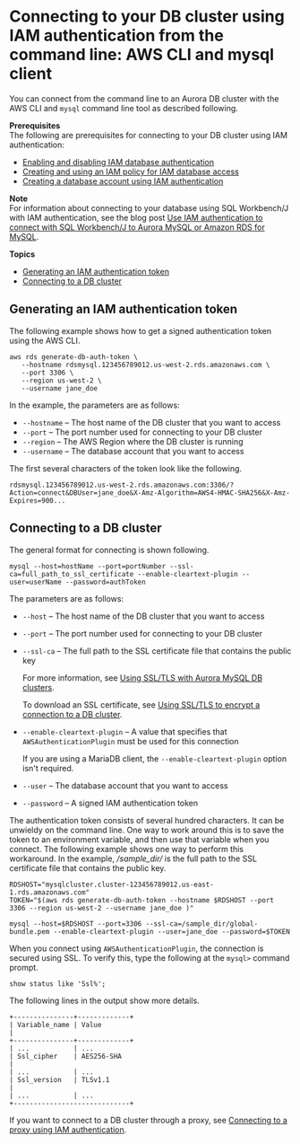 # Connecting to your DB cluster using IAM authentication from the command line: AWS CLI and mysql client<a name="UsingWithRDS.IAMDBAuth.Connecting.AWSCLI"></a>

You can connect from the command line to an Aurora DB cluster with the AWS CLI and `mysql` command line tool as described following\.

**Prerequisites**  
The following are prerequisites for connecting to your DB cluster using IAM authentication:
+ [Enabling and disabling IAM database authentication](UsingWithRDS.IAMDBAuth.Enabling.md)
+ [Creating and using an IAM policy for IAM database access](UsingWithRDS.IAMDBAuth.IAMPolicy.md)
+ [Creating a database account using IAM authentication](UsingWithRDS.IAMDBAuth.DBAccounts.md)

**Note**  
For information about connecting to your database using SQL Workbench/J with IAM authentication, see the blog post [Use IAM authentication to connect with SQL Workbench/J to Aurora MySQL or Amazon RDS for MySQL](http://aws.amazon.com/blogs/database/use-iam-authentication-to-connect-with-sql-workbenchj-to-amazon-aurora-mysql-or-amazon-rds-for-mysql/)\.

**Topics**
+ [Generating an IAM authentication token](#UsingWithRDS.IAMDBAuth.Connecting.AWSCLI.AuthToken)
+ [Connecting to a DB cluster](#UsingWithRDS.IAMDBAuth.Connecting.AWSCLI.Connect)

## Generating an IAM authentication token<a name="UsingWithRDS.IAMDBAuth.Connecting.AWSCLI.AuthToken"></a>

The following example shows how to get a signed authentication token using the AWS CLI\.

```
aws rds generate-db-auth-token \
   --hostname rdsmysql.123456789012.us-west-2.rds.amazonaws.com \
   --port 3306 \
   --region us-west-2 \
   --username jane_doe
```

In the example, the parameters are as follows:
+ `--hostname` – The host name of the DB cluster that you want to access
+ `--port` – The port number used for connecting to your DB cluster
+ `--region` – The AWS Region where the DB cluster is running
+ `--username` – The database account that you want to access

The first several characters of the token look like the following\.

```
rdsmysql.123456789012.us-west-2.rds.amazonaws.com:3306/?Action=connect&DBUser=jane_doe&X-Amz-Algorithm=AWS4-HMAC-SHA256&X-Amz-Expires=900...
```

## Connecting to a DB cluster<a name="UsingWithRDS.IAMDBAuth.Connecting.AWSCLI.Connect"></a>

The general format for connecting is shown following\.

```
mysql --host=hostName --port=portNumber --ssl-ca=full_path_to_ssl_certificate --enable-cleartext-plugin --user=userName --password=authToken
```

The parameters are as follows:
+ `--host` – The host name of the DB cluster that you want to access
+ `--port` – The port number used for connecting to your DB cluster
+ `--ssl-ca` – The full path to the SSL certificate file that contains the public key

  For more information, see [Using SSL/TLS with Aurora MySQL DB clusters](AuroraMySQL.Security.md#AuroraMySQL.Security.SSL)\.

  To download an SSL certificate, see [Using SSL/TLS to encrypt a connection to a DB cluster](UsingWithRDS.SSL.md)\.
+ `--enable-cleartext-plugin` – A value that specifies that `AWSAuthenticationPlugin` must be used for this connection

  If you are using a MariaDB client, the `--enable-cleartext-plugin` option isn't required\.
+ `--user` – The database account that you want to access
+ `--password` – A signed IAM authentication token

The authentication token consists of several hundred characters\. It can be unwieldy on the command line\. One way to work around this is to save the token to an environment variable, and then use that variable when you connect\. The following example shows one way to perform this workaround\. In the example, */sample\_dir/* is the full path to the SSL certificate file that contains the public key\.

```
RDSHOST="mysqlcluster.cluster-123456789012.us-east-1.rds.amazonaws.com"
TOKEN="$(aws rds generate-db-auth-token --hostname $RDSHOST --port 3306 --region us-west-2 --username jane_doe )"

mysql --host=$RDSHOST --port=3306 --ssl-ca=/sample_dir/global-bundle.pem --enable-cleartext-plugin --user=jane_doe --password=$TOKEN
```

When you connect using `AWSAuthenticationPlugin`, the connection is secured using SSL\. To verify this, type the following at the `mysql>` command prompt\.

```
show status like 'Ssl%';
```

The following lines in the output show more details\.

```
+---------------+-------------+
| Variable_name | Value                                                                                                                                                                                                                                |
+---------------+-------------+
| ...           | ...
| Ssl_cipher    | AES256-SHA                                                                                                                                                                                                                           |
| ...           | ...
| Ssl_version   | TLSv1.1                                                                                                                                                                                                                              |
| ...           | ...
+-----------------------------+
```

If you want to connect to a DB cluster through a proxy, see [Connecting to a proxy using IAM authentication](rds-proxy-setup.md#rds-proxy-connecting-iam)\.